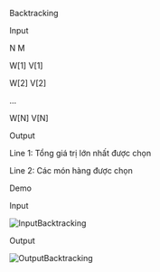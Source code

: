Backtracking

Input

N M

W[1] V[1]

W[2] V[2]

...

W[N] V[N]


Output

Line 1: Tổng giá trị lớn nhất được chọn

Line 2: Các món hàng được chọn


Demo

Input

![InputBacktracking](https://user-images.githubusercontent.com/81426052/123927365-fbfeff00-d9b6-11eb-8057-860deb43ed3f.PNG)

Output

![OutputBacktracking](https://user-images.githubusercontent.com/81426052/123927475-15a04680-d9b7-11eb-94d7-e9fe57fcab2f.PNG)
